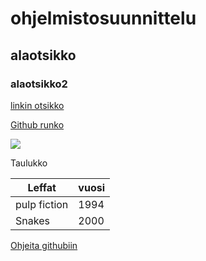 # ohjelmistosuunnittelu

## alaotsikko

### alaotsikko2

[linkin otsikko](http://www.wikimatrix.org/)

[Github runko](https://github.com/JAMK-IT/TTOS0100-Ohjelmistosuunnittelu-ja-testaus/wiki/info-vaatimusmaarittelyn-runko)

![](http://www.eastcoastaustralia.co.uk/contact_files/eastcoastaustralia-beachroo5.jpg)

Taulukko

Leffat|vuosi
---|---
pulp fiction|1994
Snakes|2000

[Ohjeita githubiin](https://guides.github.com/)

